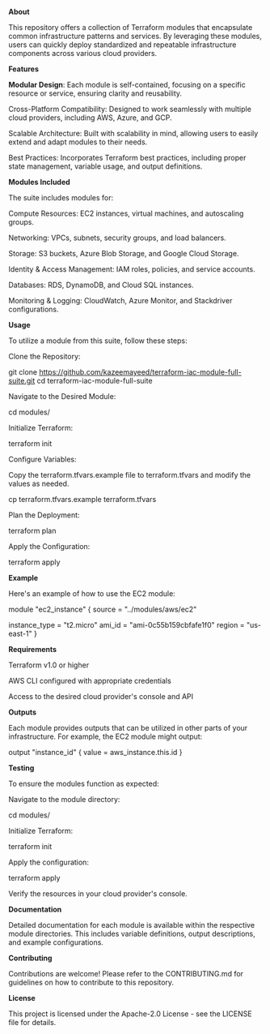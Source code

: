 **About**

This repository offers a collection of Terraform modules that encapsulate common infrastructure patterns and services. By leveraging these modules, users can quickly deploy standardized and repeatable infrastructure components across various cloud providers.

**Features**

****Modular Design****: Each module is self-contained, focusing on a specific resource or service, ensuring clarity and reusability.

Cross-Platform Compatibility: Designed to work seamlessly with multiple cloud providers, including AWS, Azure, and GCP.

Scalable Architecture: Built with scalability in mind, allowing users to easily extend and adapt modules to their needs.

Best Practices: Incorporates Terraform best practices, including proper state management, variable usage, and output definitions.

**Modules Included**

The suite includes modules for:

Compute Resources: EC2 instances, virtual machines, and autoscaling groups.

Networking: VPCs, subnets, security groups, and load balancers.

Storage: S3 buckets, Azure Blob Storage, and Google Cloud Storage.

Identity & Access Management: IAM roles, policies, and service accounts.

Databases: RDS, DynamoDB, and Cloud SQL instances.

Monitoring & Logging: CloudWatch, Azure Monitor, and Stackdriver configurations.

**Usage**

To utilize a module from this suite, follow these steps:

Clone the Repository:

git clone https://github.com/kazeemayeed/terraform-iac-module-full-suite.git
cd terraform-iac-module-full-suite


Navigate to the Desired Module:

cd modules/<module-name>


Initialize Terraform:

terraform init


Configure Variables:

Copy the terraform.tfvars.example file to terraform.tfvars and modify the values as needed.

cp terraform.tfvars.example terraform.tfvars


Plan the Deployment:

terraform plan


Apply the Configuration:

terraform apply

**Example**

Here's an example of how to use the EC2 module:

module "ec2_instance" {
  source = "../modules/aws/ec2"

  instance_type = "t2.micro"
  ami_id        = "ami-0c55b159cbfafe1f0"
  region        = "us-east-1"
}

**Requirements**

Terraform v1.0 or higher

AWS CLI configured with appropriate credentials

Access to the desired cloud provider's console and API

**Outputs**

Each module provides outputs that can be utilized in other parts of your infrastructure. For example, the EC2 module might output:

output "instance_id" {
  value = aws_instance.this.id
}

**Testing**

To ensure the modules function as expected:

Navigate to the module directory:

cd modules/<module-name>


Initialize Terraform:

terraform init


Apply the configuration:

terraform apply


Verify the resources in your cloud provider's console.

**Documentation**

Detailed documentation for each module is available within the respective module directories. This includes variable definitions, output descriptions, and example configurations.

**Contributing**

Contributions are welcome! Please refer to the CONTRIBUTING.md
 for guidelines on how to contribute to this repository.

**License**

This project is licensed under the Apache-2.0 License - see the LICENSE
 file for details.

